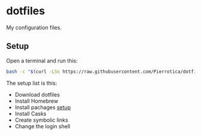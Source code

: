 # dotfiles
My configuration files.

## Setup
Open a terminal and run this:
```bash
bash -c "$(curl -LSs https://raw.githubusercontent.com/Pierrotica/dotfiles/master/setup.sh)"
```

The setup list is this:

- Download dotfiles
- Install Homebrew
- Install pachages [setup](setup.sh)
- Install Casks
- Create symbolic links
- Change the login shell


